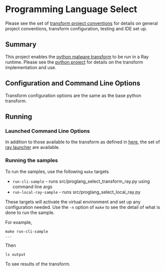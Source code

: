 # Programming Language Select 

Please see the set of
[transform project conventions](../../../README.md)
for details on general project conventions, transform configuration,
testing and IDE set up.

## Summary
This project enables the [python malware transform](../python) to be run in a Ray runtime.
Please see the [python project](../python) for details on the transform implementation and use.

## Configuration and Command Line Options

Transform configuration options are the same as the base python transform.

## Running

### Launched Command Line Options
In addition to those available to the transform as defined in [here](../python/README.md),
the set of
[ray launcher](../../../../data-processing-lib/doc/ray-launcher-options.md) are available.


### Running the samples
To run the samples, use the following `make` targets

* `run-cli-sample` - runs src/proglang_select_transform_ray.py using command line args
* `run-local-ray-sample` - runs src/proglang_select_local_ray.py

These targets will activate the virtual environment and set up any configuration needed.
Use the `-n` option of `make` to see the detail of what is done to run the sample.

For example, 
```shell
make run-cli-sample
...
```
Then 
```shell
ls output
```
To see results of the transform.
